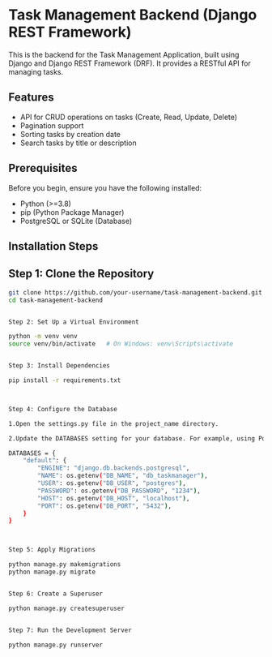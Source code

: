 # Task Management Backend (Django REST Framework)

This is the backend for the Task Management Application, built using Django and Django REST Framework (DRF). It provides a RESTful API for managing tasks.

## Features

- API for CRUD operations on tasks (Create, Read, Update, Delete)
- Pagination support
- Sorting tasks by creation date
- Search tasks by title or description

## Prerequisites

Before you begin, ensure you have the following installed:

- Python (>=3.8)
- pip (Python Package Manager)
- PostgreSQL or SQLite (Database)

## Installation Steps

## Step 1: Clone the Repository

```bash
git clone https://github.com/your-username/task-management-backend.git
cd task-management-backend


Step 2: Set Up a Virtual Environment

python -m venv venv
source venv/bin/activate   # On Windows: venv\Scripts\activate


Step 3: Install Dependencies

pip install -r requirements.txt



Step 4: Configure the Database

1.Open the settings.py file in the project_name directory.

2.Update the DATABASES setting for your database. For example, using PostgreSQL:

DATABASES = {
    "default": {
        "ENGINE": "django.db.backends.postgresql",
        "NAME": os.getenv("DB_NAME", "db_taskmanager"),
        "USER": os.getenv("DB_USER", "postgres"),
        "PASSWORD": os.getenv("DB_PASSWORD", "1234"),
        "HOST": os.getenv("DB_HOST", "localhost"),
        "PORT": os.getenv("DB_PORT", "5432"),
    }
}



Step 5: Apply Migrations

python manage.py makemigrations
python manage.py migrate


Step 6: Create a Superuser

python manage.py createsuperuser


Step 7: Run the Development Server

python manage.py runserver

